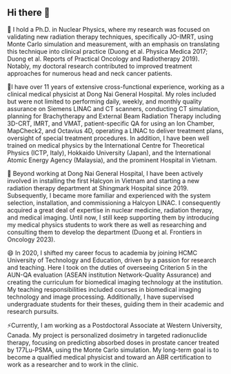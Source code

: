 ## Hi there 👋
🌱 I hold a Ph.D. in Nuclear Physics, where my research was focused on validating new radiation therapy techniques, specifically JO-IMRT, using Monte Carlo simulation and measurement, with an emphasis on translating this technique into clinical practice (Duong et al. Physica Medica 2017; Duong et al. Reports of Practical Oncology and Radiotherapy 2019). Notably, my doctoral research contributed to improved treatment approaches for numerous head and neck cancer patients.

👯I have over 11 years of extensive cross-functional experience, working as a clinical medical physicist at Dong Nai General Hospital. My roles included but were not limited to performing daily, weekly, and monthly quality assurance on Siemens LINAC and CT scanners, conducting CT simulation, planning for Brachytherapy and External Beam Radiation Therapy including 3D-CRT, IMRT, and VMAT, patient-specific QA for using an Ion Chamber, MapCheck2, and Octavius 4D, operating a LINAC to deliver treatment plans, oversight of special treatment procedures. In addition, I have been well trained on medical physics by the International Centre for Theoretical Physics (ICTP, Italy), Hokkaido University (Japan), and the International Atomic Energy Agency (Malaysia), and the prominent Hospital in Vietnam. 

🔭 Beyond working at Dong Nai General Hospital, I have been actively involved in installing the first Halcyon in Vietnam and starting a new radiation therapy department at Shingmark Hospital since 2019. Subsequently, I became more familiar and experienced with the system selection, installation, and commissioning a Halcyon LINAC. I consequently acquired a great deal of expertise in nuclear medicine, radiation therapy, and medical imaging. Until now, I still keep supporting them by introducing my medical physics students to work there as well as researching and consulting them to develop the department (Duong et al. Frontiers in Oncology 2023).

😄 In 2020, I shifted my career focus to academia by joining HCMC University of Technology and Education, driven by a passion for research and teaching. Here I took on the duties of overseeing Criterion 5 in the AUN-QA evaluation (ASEAN institution Network-Quality Assurance) and creating the curriculum for biomedical imaging technology at the institution. My teaching responsibilities included courses in biomedical imaging technology and image processing. Additionally, I have supervised undergraduate students for their theses, guiding them in their academic and research pursuits.

⚡Currently, I am working as a Postdoctoral Associate at Western University, Canada. My project is personalized dosimetry in targeted radionuclide therapy, focusing on predicting absorbed doses in prostate cancer treated by 177Lu-PSMA, using the Monte Carlo simulation. My long-term goal is to become a qualified medical physicist and toward an ABR certification to work as a researcher and to work in the clinic.
<!--
**thanhtaiphys/thanhtaiphys** is a ✨ _special_ ✨ repository because its `README.md` (this file) appears on your GitHub profile.

Here are some ideas to get you started:

- 🔭 I’m currently working on ...
- 🌱 I’m currently learning ...
- 👯 I’m looking to collaborate on ...
- 🤔 I’m looking for help with ...
- 💬 Ask me about ...
- 📫 How to reach me: ...
- 😄 Pronouns: ...
- ⚡ Fun fact: ...
-->
